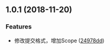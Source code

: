 <a name="1.0.1"></a>
## 1.0.1 (2018-11-20)


### Features

* 修改提交格式，增加Scope ([24978dd](https://github.com/koyoshiro/Cypher/commit/24978dd))



